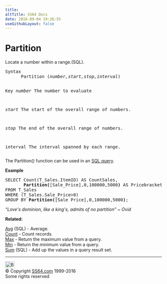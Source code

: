 ```yaml
---
title:
altTitle: SS64 Docs
date: 2016-09-04 19:26:55
useGithubLayout: false
---
```

<!-- #BeginLibraryItem "/Library/head_access.lbi" --><!-- #EndLibraryItem --><h1>Partition</h1>
<p>  Locate a number within a range.(SQL).</p>
<pre>Syntax
      Partition (<i>number,start,stop,interval</i>)

Key
   <i>number</i>   The number to evaluate

   <i>start</i>    The start of the overall range of numbers.

   <i>stop</i>     The end of the overall range of numbers.

   interval The interval spanned by each range.</pre>
<p>The Partition() function can be used in  an <a href="syntax-functions.html">SQL query</a>.</p>
<p><b>Example</b></p>
<pre>SELECT Count(T_Sales.ItemID) AS CountSales,
       <b>Partition(</b>[Sale_Price],0,100000,5000<b>)</b> AS Pricebracket
FROM T_Sales
WHERE (T_Sales.Sale_Price&gt;0)
GROUP BY <b>Partition(</b>[Sale_Price],0,100000,5000<b>)</b>; </pre>
<p class="quote"><i>“Love's dominion, like a king's, admits of no partition” ~ Ovid</i></p>
<p><b>Related:</b></p>
<p><a href="avg.html">Avg</a> (SQL) - Average.<br>
<a href="count.html">Count</a> - Count records.<br>
<a href="max.html">Max</a> - Return the maximum value from a query.<br>
<a href="min.html">Min</a> - Return the minimum value from a query.<br>
<a href="sum.html">Sum</a> (SQL) - Add up the values in a query result set.</p><!-- #BeginLibraryItem "/Library/foot_access.lbi" --><p>
<!-- access -->

<hr>
<div id="bl" class="footer"><a href="partition.html#"><img src="../images/top.png" width="30" height="22" alt="Back to the Top"></a></div>
<div id="br" class="footer, tagline">© Copyright <a href="../index.html">SS64.com</a> 1999-2016<br>
Some rights reserved</div><!-- #EndLibraryItem -->

